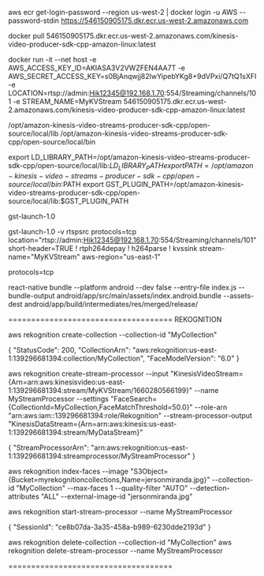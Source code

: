 aws ecr get-login-password --region us-west-2 | docker login -u AWS --password-stdin https://546150905175.dkr.ecr.us-west-2.amazonaws.com

docker pull 546150905175.dkr.ecr.us-west-2.amazonaws.com/kinesis-video-producer-sdk-cpp-amazon-linux:latest

docker run -it --net host -e AWS_ACCESS_KEY_ID=AKIASA3V2VWZFEN4AA7T -e AWS_SECRET_ACCESS_KEY=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 -e LOCATION=rtsp://admin:Hik12345@192.168.1.70:554/Streaming/channels/101 -e STREAM_NAME=MyKVStream 546150905175.dkr.ecr.us-west-2.amazonaws.com/kinesis-video-producer-sdk-cpp-amazon-linux:latest

/opt/amazon-kinesis-video-streams-producer-sdk-cpp/open-source/local/lib
/opt/amazon-kinesis-video-streams-producer-sdk-cpp/open-source/local/bin

export LD_LIBRARY_PATH=/opt/amazon-kinesis-video-streams-producer-sdk-cpp/open-source/local/lib:$LD_LIBRARY_PATH
export PATH=/opt/amazon-kinesis-video-streams-producer-sdk-cpp/open-source/local/bin:$PATH
export GST_PLUGIN_PATH=/opt/amazon-kinesis-video-streams-producer-sdk-cpp/open-source/local/lib:$GST_PLUGIN_PATH

gst-launch-1.0

gst-launch-1.0 -v rtspsrc protocols=tcp location="rtsp://admin:Hik12345@192.168.1.70:554/Streaming/channels/101" short-header=TRUE ! rtph264depay ! h264parse ! kvssink stream-name="MyKVStream" aws-region="us-east-1"

protocols=tcp

react-native bundle --platform android --dev false --entry-file index.js --bundle-output android/app/src/main/assets/index.android.bundle --assets-dest android/app/build/intermediates/res/merged/release/

====================================
REKOGNITION

aws rekognition create-collection --collection-id "MyCollection"

{
    "StatusCode": 200,
    "CollectionArn": "aws:rekognition:us-east-1:139296681394:collection/MyCollection",
    "FaceModelVersion": "6.0"
}

aws rekognition create-stream-processor --input "KinesisVideoStream={Arn=arn:aws:kinesisvideo:us-east-1:139296681394:stream/MyKVStream/1660280566199}" --name MyStreamProcessor --settings "FaceSearch={CollectionId=MyCollection,FaceMatchThreshold=50.0}" --role-arn "arn:aws:iam::139296681394:role/Rekognition" --stream-processor-output "KinesisDataStream={Arn=arn:aws:kinesis:us-east-1:139296681394:stream/MyDataStream}"

{
    "StreamProcessorArn": "arn:aws:rekognition:us-east-1:139296681394:streamprocessor/MyStreamProcessor"
}

aws rekognition index-faces --image "S3Object={Bucket=myrekognitioncollections,Name=jersonmiranda.jpg}" --collection-id "MyCollection" --max-faces 1 --quality-filter "AUTO" --detection-attributes "ALL" --external-image-id "jersonmiranda.jpg" 

aws rekognition start-stream-processor --name MyStreamProcessor

{
    "SessionId": "ce8b07da-3a35-458a-b989-6230dde2193d"
}


aws rekognition delete-collection --collection-id "MyCollection"
aws rekognition delete-stream-processor --name MyStreamProcessor


====================================